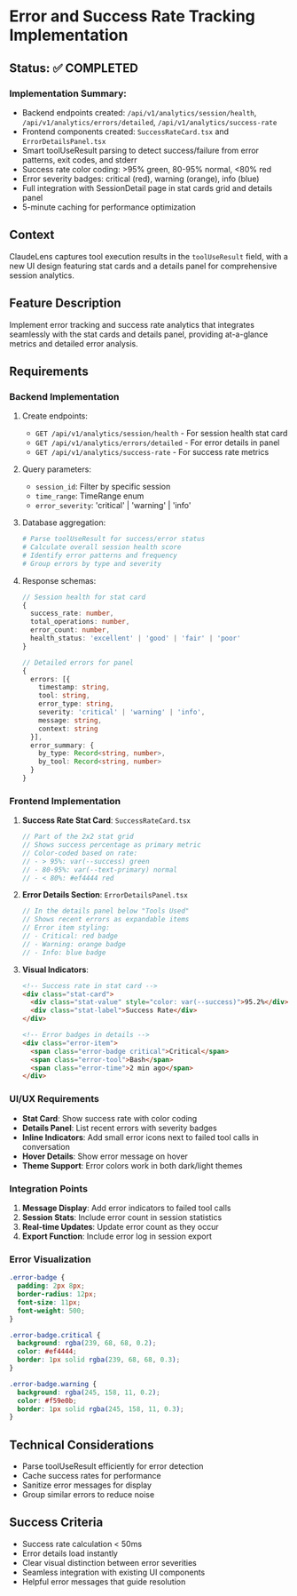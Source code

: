 # Error and Success Rate Tracking Implementation

## Status: ✅ COMPLETED

### Implementation Summary:
- Backend endpoints created: `/api/v1/analytics/session/health`, `/api/v1/analytics/errors/detailed`, `/api/v1/analytics/success-rate`
- Frontend components created: `SuccessRateCard.tsx` and `ErrorDetailsPanel.tsx`
- Smart toolUseResult parsing to detect success/failure from error patterns, exit codes, and stderr
- Success rate color coding: >95% green, 80-95% normal, <80% red
- Error severity badges: critical (red), warning (orange), info (blue)
- Full integration with SessionDetail page in stat cards grid and details panel
- 5-minute caching for performance optimization

## Context
ClaudeLens captures tool execution results in the `toolUseResult` field, with a new UI design featuring stat cards and a details panel for comprehensive session analytics.

## Feature Description
Implement error tracking and success rate analytics that integrates seamlessly with the stat cards and details panel, providing at-a-glance metrics and detailed error analysis.

## Requirements

### Backend Implementation
1. Create endpoints:
   - `GET /api/v1/analytics/session/health` - For session health stat card
   - `GET /api/v1/analytics/errors/detailed` - For error details in panel
   - `GET /api/v1/analytics/success-rate` - For success rate metrics

2. Query parameters:
   - `session_id`: Filter by specific session
   - `time_range`: TimeRange enum
   - `error_severity`: 'critical' | 'warning' | 'info'

3. Database aggregation:
   ```python
   # Parse toolUseResult for success/error status
   # Calculate overall session health score
   # Identify error patterns and frequency
   # Group errors by type and severity
   ```

4. Response schemas:
   ```typescript
   // Session health for stat card
   {
     success_rate: number,
     total_operations: number,
     error_count: number,
     health_status: 'excellent' | 'good' | 'fair' | 'poor'
   }

   // Detailed errors for panel
   {
     errors: [{
       timestamp: string,
       tool: string,
       error_type: string,
       severity: 'critical' | 'warning' | 'info',
       message: string,
       context: string
     }],
     error_summary: {
       by_type: Record<string, number>,
       by_tool: Record<string, number>
     }
   }
   ```

### Frontend Implementation

1. **Success Rate Stat Card**: `SuccessRateCard.tsx`
   ```typescript
   // Part of the 2x2 stat grid
   // Shows success percentage as primary metric
   // Color-coded based on rate:
   // - > 95%: var(--success) green
   // - 80-95%: var(--text-primary) normal
   // - < 80%: #ef4444 red
   ```

2. **Error Details Section**: `ErrorDetailsPanel.tsx`
   ```typescript
   // In the details panel below "Tools Used"
   // Shows recent errors as expandable items
   // Error item styling:
   // - Critical: red badge
   // - Warning: orange badge
   // - Info: blue badge
   ```

3. **Visual Indicators**:
   ```html
   <!-- Success rate in stat card -->
   <div class="stat-card">
     <div class="stat-value" style="color: var(--success)">95.2%</div>
     <div class="stat-label">Success Rate</div>
   </div>

   <!-- Error badges in details -->
   <div class="error-item">
     <span class="error-badge critical">Critical</span>
     <span class="error-tool">Bash</span>
     <span class="error-time">2 min ago</span>
   </div>
   ```

### UI/UX Requirements
- **Stat Card**: Show success rate with color coding
- **Details Panel**: List recent errors with severity badges
- **Inline Indicators**: Add small error icons next to failed tool calls in conversation
- **Hover Details**: Show error message on hover
- **Theme Support**: Error colors work in both dark/light themes

### Integration Points
1. **Message Display**: Add error indicators to failed tool calls
2. **Session Stats**: Include error count in session statistics
3. **Real-time Updates**: Update error count as they occur
4. **Export Function**: Include error log in session export

### Error Visualization
```css
.error-badge {
  padding: 2px 8px;
  border-radius: 12px;
  font-size: 11px;
  font-weight: 500;
}

.error-badge.critical {
  background: rgba(239, 68, 68, 0.2);
  color: #ef4444;
  border: 1px solid rgba(239, 68, 68, 0.3);
}

.error-badge.warning {
  background: rgba(245, 158, 11, 0.2);
  color: #f59e0b;
  border: 1px solid rgba(245, 158, 11, 0.3);
}
```

## Technical Considerations
- Parse toolUseResult efficiently for error detection
- Cache success rates for performance
- Sanitize error messages for display
- Group similar errors to reduce noise

## Success Criteria
- Success rate calculation < 50ms
- Error details load instantly
- Clear visual distinction between error severities
- Seamless integration with existing UI components
- Helpful error messages that guide resolution
